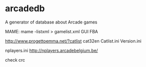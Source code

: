 arcadedb
========

A generator of database about Arcade games



MAME: mame -listxml > gamelist.xml
GUI FBA

http://www.progettoemma.net/?catlist
cat32en
Catlist.ini Version.ini

nplayers.ini
http://nplayers.arcadebelgium.be/


check crc
